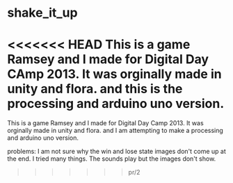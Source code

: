 shake_it_up
===========
<<<<<<< HEAD
This is a game Ramsey and I made for Digital Day CAmp 2013. 
It was orginally made in unity and flora. and this is the processing and arduino uno version. 
=======
This is a game Ramsey and I made for Digital Day Camp 2013. 
It was orginally made in unity and flora. and I am attempting to make a processing and arduino uno version. 

problems: I am not sure why the win and lose state images don't come up at the end. 
I tried many things. 
The sounds play but the images don't show. 
>>>>>>> pr/2

